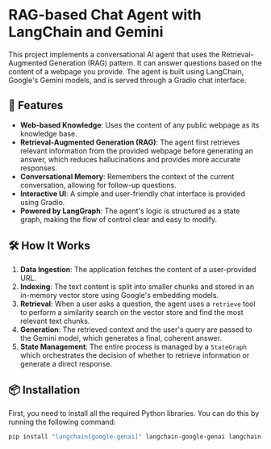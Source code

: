 # RAG-based Chat Agent with LangChain and Gemini

This project implements a conversational AI agent that uses the Retrieval-Augmented Generation (RAG) pattern. It can answer questions based on the content of a webpage you provide. The agent is built using LangChain, Google's Gemini models, and is served through a Gradio chat interface.

## 🚀 Features

* **Web-based Knowledge**: Uses the content of any public webpage as its knowledge base.
* **Retrieval-Augmented Generation (RAG)**: The agent first retrieves relevant information from the provided webpage before generating an answer, which reduces hallucinations and provides more accurate responses.
* **Conversational Memory**: Remembers the context of the current conversation, allowing for follow-up questions.
* **Interactive UI**: A simple and user-friendly chat interface is provided using Gradio.
* **Powered by LangGraph**: The agent's logic is structured as a state graph, making the flow of control clear and easy to modify.

## 🛠️ How It Works

1.  **Data Ingestion**: The application fetches the content of a user-provided URL.
2.  **Indexing**: The text content is split into smaller chunks and stored in an in-memory vector store using Google's embedding models.
3.  **Retrieval**: When a user asks a question, the agent uses a `retrieve` tool to perform a similarity search on the vector store and find the most relevant text chunks.
4.  **Generation**: The retrieved context and the user's query are passed to the Gemini model, which generates a final, coherent answer.
5.  **State Management**: The entire process is managed by a `StateGraph` which orchestrates the decision of whether to retrieve information or generate a direct response.

## 📦 Installation

First, you need to install all the required Python libraries. You can do this by running the following command:

```bash
pip install "langchain[google-genai]" langchain-google-genai langchain-core langgraph langchain-community gradio ipywidgets
